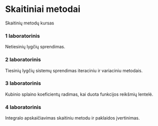 # Skaitiniai metodai

Skaitinių metodų kursas


### 1 laboratorinis

Netiesinių lygčių sprendimas.

### 2 laboratorinis

Tiesinių lygčių
sistemų sprendimas
iteraciniu ir
variaciniu metodais.

### 3 laboratorinis

Kubinio splaino
koeficientų radimas,
kai duota funkcijos
reikšmių lentelė.

### 4 laboratorinis

Integralo
apskaičiavimas
skaitiniu metodu ir
paklaidos įvertinimas. 
